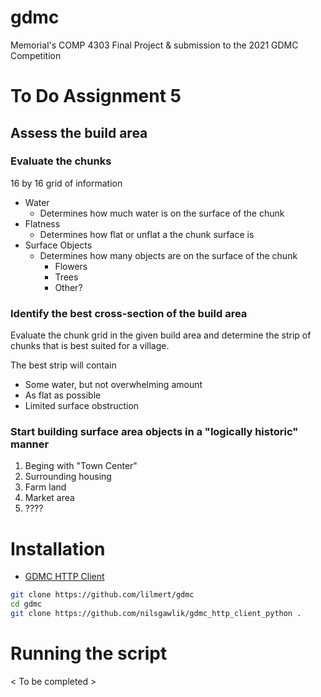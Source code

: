 # gdmc
Memorial's COMP 4303 Final Project &amp; submission to the 2021 GDMC Competition 

# To Do Assignment 5

## Assess the build area

### Evaluate the chunks

16 by 16 grid of information

* Water
  * Determines how much water is on the surface of the chunk
* Flatness
  * Determines how flat or unflat a the chunk surface is
* Surface Objects
  * Determines how many objects are on the surface of the chunk
    * Flowers
    * Trees
    * Other?

### Identify the best cross-section of the build area

Evaluate the chunk grid in the given build area and determine the strip
of chunks that is best suited for a village.

The best strip will contain
  * Some water, but not overwhelming amount
  * As flat as possible
  * Limited surface obstruction

### Start building surface area objects in a "logically historic" manner

1. Beging with "Town Center"
2. Surrounding housing
3. Farm land
4. Market area
5. ????

# Installation

* [GDMC HTTP Client](https://github.com/nilsgawlik/gdmc_http_client_python)

```bash
git clone https://github.com/lilmert/gdmc
cd gdmc
git clone https://github.com/nilsgawlik/gdmc_http_client_python .
```

# Running the script

< To be completed >


